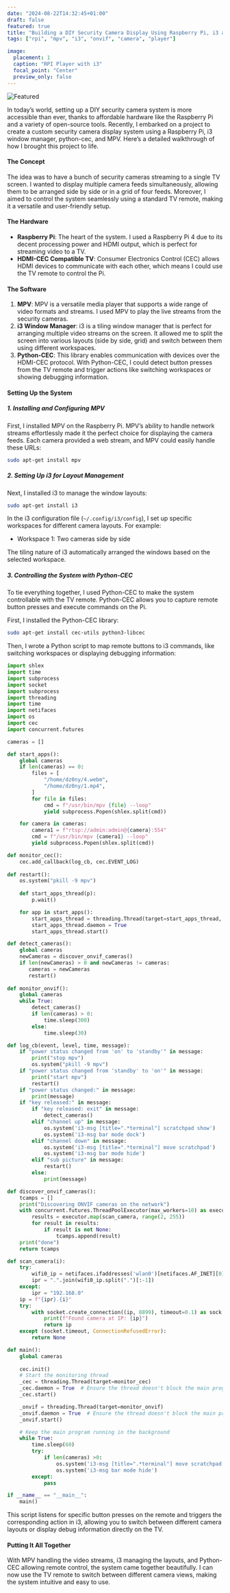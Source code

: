 ```yaml
---
date: "2024-08-22T14:32:45+01:00"
draft: false
featured: true
title: "Building a DIY Security Camera Display Using Raspberry Pi, i3 and MPV"
tags: ["rpi", "mpv", "i3", "onvif", "camera", "player"]

image:
  placement: 1
  caption: "RPI Player with i3"
  focal_point: "Center"
  preview_only: false
---
```


![Featured](featured.png)

In today’s world, setting up a DIY security camera system is more accessible than ever, thanks to affordable hardware like the Raspberry Pi and a variety of open-source tools. Recently, I embarked on a project to create a custom security camera display system using a Raspberry Pi, i3 window manager, python-cec, and MPV. Here’s a detailed walkthrough of how I brought this project to life.

#### The Concept

The idea was to have a bunch of security cameras streaming to a single TV screen. I wanted to display multiple camera feeds simultaneously, allowing them to be arranged side by side or in a grid of four feeds. Moreover, I aimed to control the system seamlessly using a standard TV remote, making it a versatile and user-friendly setup.

#### The Hardware

- **Raspberry Pi**: The heart of the system. I used a Raspberry Pi 4 due to its decent processing power and HDMI output, which is perfect for streaming video to a TV.
- **HDMI-CEC Compatible TV**: Consumer Electronics Control (CEC) allows HDMI devices to communicate with each other, which means I could use the TV remote to control the Pi.

#### The Software

1. **MPV**: MPV is a versatile media player that supports a wide range of video formats and streams. I used MPV to play the live streams from the security cameras.
2. **i3 Window Manager**: i3 is a tiling window manager that is perfect for arranging multiple video streams on the screen. It allowed me to split the screen into various layouts (side by side, grid) and switch between them using different workspaces.
3. **Python-CEC**: This library enables communication with devices over the HDMI-CEC protocol. With Python-CEC, I could detect button presses from the TV remote and trigger actions like switching workspaces or showing debugging information.

#### Setting Up the System

##### 1. Installing and Configuring MPV

First, I installed MPV on the Raspberry Pi. MPV’s ability to handle network streams effortlessly made it the perfect choice for displaying the camera feeds. Each camera provided a web stream, and MPV could easily handle these URLs:

```bash
sudo apt-get install mpv
```

##### 2. Setting Up i3 for Layout Management

Next, I installed i3 to manage the window layouts:

```bash
sudo apt-get install i3
```

In the i3 configuration file (`~/.config/i3/config`), I set up specific workspaces for different camera layouts. For example:

- Workspace 1: Two cameras side by side

The tiling nature of i3 automatically arranged the windows based on the selected workspace.

##### 3. Controlling the System with Python-CEC

To tie everything together, I used Python-CEC to make the system controllable with the TV remote. Python-CEC allows you to capture remote button presses and execute commands on the Pi.

First, I installed the Python-CEC library:

```bash
sudo apt-get install cec-utils python3-libcec
```

Then, I wrote a Python script to map remote buttons to i3 commands, like switching workspaces or displaying debugging information:

```python
import shlex
import time
import subprocess
import socket
import subprocess
import threading
import time
import netifaces
import os
import cec 
import concurrent.futures

cameras = []

def start_apps():
    global cameras
    if len(cameras) == 0:
        files = [
            "/home/dz0ny/4.webm",
            "/home/dz0ny/1.mp4",
        ]
        for file in files:
            cmd = f"/usr/bin/mpv {file} --loop"
            yield subprocess.Popen(shlex.split(cmd))

    for camera in cameras:
        camera1 = f"rtsp://admin:admin@{camera}:554"
        cmd = f"/usr/bin/mpv {camera1} --loop"
        yield subprocess.Popen(shlex.split(cmd))

def monitor_cec():
    cec.add_callback(log_cb, cec.EVENT_LOG)
    
def restart():
    os.system("pkill -9 mpv")
    
    def start_apps_thread(p):
        p.wait()

    for app in start_apps():
        start_apps_thread = threading.Thread(target=start_apps_thread, args=(app,))
        start_apps_thread.daemon = True
        start_apps_thread.start()

def detect_cameras():
    global cameras
    newCameras = discover_onvif_cameras()
    if len(newCameras) > 0 and newCameras != cameras:
       cameras = newCameras
       restart()
 
def monitor_onvif():
    global cameras
    while True:
        detect_cameras()
        if len(cameras) > 0:
            time.sleep(300)
        else:
            time.sleep(30)

def log_cb(event, level, time, message):
    if "power status changed from 'on' to 'standby'" in message:
        print("stop mpv")
        os.system("pkill -9 mpv")
    if "power status changed from 'standby' to 'on'" in message:
        print("start mpv")
        restart()
    if "power status changed:" in message:    
        print(message)
    if "key released:" in message:
        if "key released: exit" in message:
            detect_cameras()
        elif "channel up" in message:
            os.system('i3-msg [title=".*terminal"] scratchpad show')
            os.system('i3-msg bar mode dock')
        elif "channel down" in message:
            os.system('i3-msg [title=".*terminal"] move scratchpad')
            os.system('i3-msg bar mode hide')
        elif "sub picture" in message:
            restart()
        else:
            print(message)

def discover_onvif_cameras():
    tcamps = []
    print("Discovering ONVIF cameras on the network")
    with concurrent.futures.ThreadPoolExecutor(max_workers=10) as executor:
        results = executor.map(scan_camera, range(2, 255))
        for result in results:
            if result is not None:
                tcamps.append(result)
    print("done")
    return tcamps

def scan_camera(i):
    try:
        wifi0_ip = netifaces.ifaddresses('wlan0')[netifaces.AF_INET][0]['addr']
        ipr = ".".join(wifi0_ip.split(".")[:-1])
    except:
        ipr = "192.168.0"
    ip = f"{ipr}.{i}"
    try:
        with socket.create_connection((ip, 8899), timeout=0.1) as sock:
            print(f"Found camera at IP: {ip}")
            return ip
    except (socket.timeout, ConnectionRefusedError):
        return None

def main():
    global cameras
    
    cec.init()
    # Start the monitoring thread
    _cec = threading.Thread(target=monitor_cec)
    _cec.daemon = True  # Ensure the thread doesn't block the main program exit
    _cec.start()

    _onvif = threading.Thread(target=monitor_onvif)
    _onvif.daemon = True  # Ensure the thread doesn't block the main program exit
    _onvif.start()

    # Keep the main program running in the background
    while True:
        time.sleep(60)
        try:
            if len(cameras) >0:
                os.system('i3-msg [title=".*terminal"] move scratchpad')
                os.system('i3-msg bar mode hide')
        except:
            pass

if __name__ == "__main__":
    main()

```

This script listens for specific button presses on the remote and triggers the corresponding action in i3, allowing you to switch between different camera layouts or display debug information directly on the TV.

#### Putting It All Together

With MPV handling the video streams, i3 managing the layouts, and Python-CEC allowing remote control, the system came together beautifully. I can now use the TV remote to switch between different camera views, making the system intuitive and easy to use.
